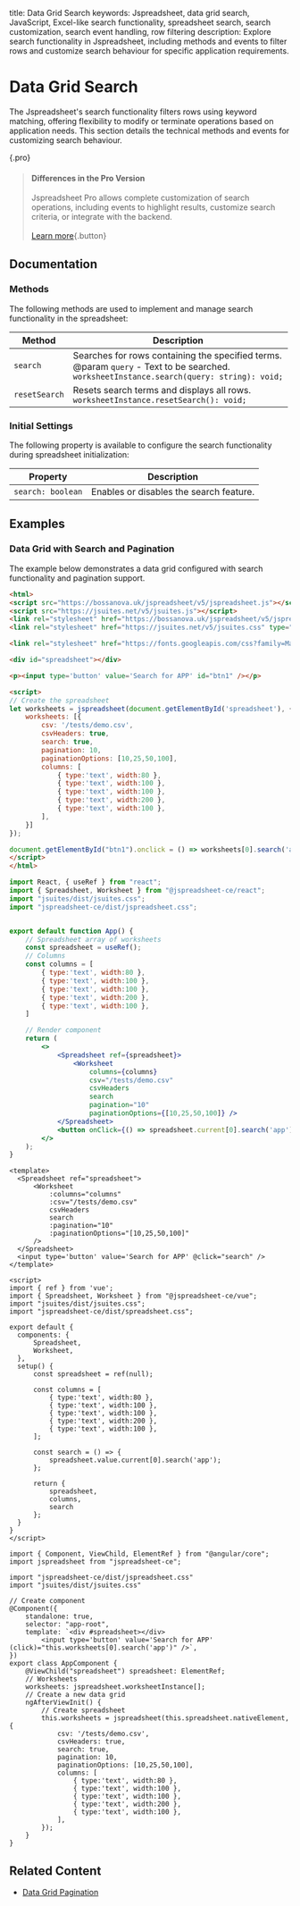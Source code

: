 title: Data Grid Search
keywords: Jspreadsheet, data grid search, JavaScript, Excel-like search functionality, spreadsheet search, search customization, search event handling, row filtering
description: Explore search functionality in Jspreadsheet, including methods and events to filter rows and customize search behaviour for specific application requirements.

# Data Grid Search

The Jspreadsheet's search functionality filters rows using keyword matching, offering flexibility to modify or terminate operations based on application needs. This section details the technical methods and events for customizing search behaviour.


{.pro}
> #### Differences in the Pro Version
> Jspreadsheet Pro allows complete customization of search operations, including events to highlight results, customize search criteria, or integrate with the backend.\
> \
> [Learn more](https://jspreadsheet.com/docs/search){.button}

## Documentation

### Methods

The following methods are used to implement and manage search functionality in the spreadsheet:

| Method        | Description                                                                                                                                       |
|---------------|---------------------------------------------------------------------------------------------------------------------------------------------------|
| `search`      | Searches for rows containing the specified terms.<br/>@param `query` - Text to be searched.<br/>`worksheetInstance.search(query: string): void;`  |
| `resetSearch` | Resets search terms and displays all rows.<br/>`worksheetInstance.resetSearch(): void;`                                                           |  

### Initial Settings

The following property is available to configure the search functionality during spreadsheet initialization:

| Property          | Description                             |
|-------------------|-----------------------------------------|
| `search: boolean` | Enables or disables the search feature. |


## Examples

### Data Grid with Search and Pagination

The example below demonstrates a data grid configured with search functionality and pagination support.

```html
<html>
<script src="https://bossanova.uk/jspreadsheet/v5/jspreadsheet.js"></script>
<script src="https://jsuites.net/v5/jsuites.js"></script>
<link rel="stylesheet" href="https://bossanova.uk/jspreadsheet/v5/jspreadsheet.css" type="text/css" />
<link rel="stylesheet" href="https://jsuites.net/v5/jsuites.css" type="text/css" />

<link rel="stylesheet" href="https://fonts.googleapis.com/css?family=Material+Icons" />

<div id="spreadsheet"></div>

<p><input type='button' value='Search for APP' id="btn1" /></p>

<script>
// Create the spreadsheet
let worksheets = jspreadsheet(document.getElementById('spreadsheet'), {
    worksheets: [{
        csv: '/tests/demo.csv',
        csvHeaders: true,
        search: true,
        pagination: 10,
        paginationOptions: [10,25,50,100],
        columns: [
            { type:'text', width:80 },
            { type:'text', width:100 },
            { type:'text', width:100 },
            { type:'text', width:200 },
            { type:'text', width:100 },
        ],
    }]
});

document.getElementById("btn1").onclick = () => worksheets[0].search('app');
</script>
</html>
```
```jsx
import React, { useRef } from "react";
import { Spreadsheet, Worksheet } from "@jspreadsheet-ce/react";
import "jsuites/dist/jsuites.css";
import "jspreadsheet-ce/dist/jspreadsheet.css";


export default function App() {
    // Spreadsheet array of worksheets
    const spreadsheet = useRef();
    // Columns
    const columns = [
        { type:'text', width:80 },
        { type:'text', width:100 },
        { type:'text', width:100 },
        { type:'text', width:200 },
        { type:'text', width:100 },
    ]

    // Render component
    return (
        <>
            <Spreadsheet ref={spreadsheet}>
                <Worksheet
                    columns={columns}
                    csv="/tests/demo.csv"
                    csvHeaders
                    search
                    pagination="10"
                    paginationOptions={[10,25,50,100]} />
            </Spreadsheet>
            <button onClick={() => spreadsheet.current[0].search('app')}>Search for APP</button>
        </>
    );
}
```
```vue
<template>
  <Spreadsheet ref="spreadsheet">
      <Worksheet
          :columns="columns"
          :csv="/tests/demo.csv"
          csvHeaders
          search
          :pagination="10"
          :paginationOptions="[10,25,50,100]"
      />
  </Spreadsheet>
  <input type='button' value='Search for APP' @click="search" />
</template>

<script>
import { ref } from 'vue';
import { Spreadsheet, Worksheet } from "@jspreadsheet-ce/vue";
import "jsuites/dist/jsuites.css";
import "jspreadsheet-ce/dist/spreadsheet.css";

export default {
  components: {
      Spreadsheet,
      Worksheet,
  },
  setup() {
      const spreadsheet = ref(null);

      const columns = [
          { type:'text', width:80 },
          { type:'text', width:100 },
          { type:'text', width:100 },
          { type:'text', width:200 },
          { type:'text', width:100 },
      ];

      const search = () => {
          spreadsheet.value.current[0].search('app');
      };

      return {
          spreadsheet,
          columns,
          search
      };
  }
}
</script>
```
```angularjs
import { Component, ViewChild, ElementRef } from "@angular/core";
import jspreadsheet from "jspreadsheet-ce";

import "jspreadsheet-ce/dist/jspreadsheet.css"
import "jsuites/dist/jsuites.css"

// Create component
@Component({
    standalone: true,
    selector: "app-root",
    template: `<div #spreadsheet></div>
        <input type='button' value='Search for APP' (click)="this.worksheets[0].search('app')" />`,
})
export class AppComponent {
    @ViewChild("spreadsheet") spreadsheet: ElementRef;
    // Worksheets
    worksheets: jspreadsheet.worksheetInstance[];
    // Create a new data grid
    ngAfterViewInit() {
        // Create spreadsheet
        this.worksheets = jspreadsheet(this.spreadsheet.nativeElement, {
            csv: '/tests/demo.csv',
            csvHeaders: true,
            search: true,
            pagination: 10,
            paginationOptions: [10,25,50,100],
            columns: [
                { type:'text', width:80 },
                { type:'text', width:100 },
                { type:'text', width:100 },
                { type:'text', width:200 },
                { type:'text', width:100 },
            ],
        });
    }
}
```
 
## Related Content

- [Data Grid Pagination](/jspreadsheet/docs/pagination)

